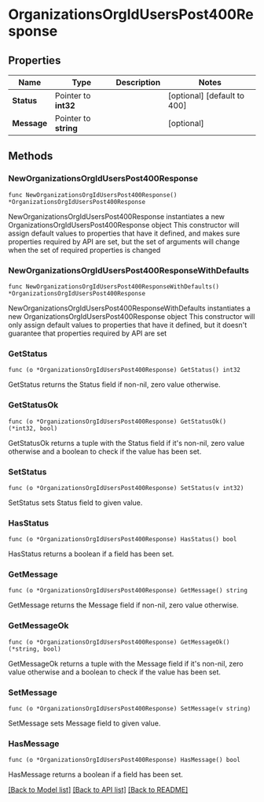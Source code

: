 # OrganizationsOrgIdUsersPost400Response

## Properties

Name | Type | Description | Notes
------------ | ------------- | ------------- | -------------
**Status** | Pointer to **int32** |  | [optional] [default to 400]
**Message** | Pointer to **string** |  | [optional] 

## Methods

### NewOrganizationsOrgIdUsersPost400Response

`func NewOrganizationsOrgIdUsersPost400Response() *OrganizationsOrgIdUsersPost400Response`

NewOrganizationsOrgIdUsersPost400Response instantiates a new OrganizationsOrgIdUsersPost400Response object
This constructor will assign default values to properties that have it defined,
and makes sure properties required by API are set, but the set of arguments
will change when the set of required properties is changed

### NewOrganizationsOrgIdUsersPost400ResponseWithDefaults

`func NewOrganizationsOrgIdUsersPost400ResponseWithDefaults() *OrganizationsOrgIdUsersPost400Response`

NewOrganizationsOrgIdUsersPost400ResponseWithDefaults instantiates a new OrganizationsOrgIdUsersPost400Response object
This constructor will only assign default values to properties that have it defined,
but it doesn't guarantee that properties required by API are set

### GetStatus

`func (o *OrganizationsOrgIdUsersPost400Response) GetStatus() int32`

GetStatus returns the Status field if non-nil, zero value otherwise.

### GetStatusOk

`func (o *OrganizationsOrgIdUsersPost400Response) GetStatusOk() (*int32, bool)`

GetStatusOk returns a tuple with the Status field if it's non-nil, zero value otherwise
and a boolean to check if the value has been set.

### SetStatus

`func (o *OrganizationsOrgIdUsersPost400Response) SetStatus(v int32)`

SetStatus sets Status field to given value.

### HasStatus

`func (o *OrganizationsOrgIdUsersPost400Response) HasStatus() bool`

HasStatus returns a boolean if a field has been set.

### GetMessage

`func (o *OrganizationsOrgIdUsersPost400Response) GetMessage() string`

GetMessage returns the Message field if non-nil, zero value otherwise.

### GetMessageOk

`func (o *OrganizationsOrgIdUsersPost400Response) GetMessageOk() (*string, bool)`

GetMessageOk returns a tuple with the Message field if it's non-nil, zero value otherwise
and a boolean to check if the value has been set.

### SetMessage

`func (o *OrganizationsOrgIdUsersPost400Response) SetMessage(v string)`

SetMessage sets Message field to given value.

### HasMessage

`func (o *OrganizationsOrgIdUsersPost400Response) HasMessage() bool`

HasMessage returns a boolean if a field has been set.


[[Back to Model list]](../README.md#documentation-for-models) [[Back to API list]](../README.md#documentation-for-api-endpoints) [[Back to README]](../README.md)


